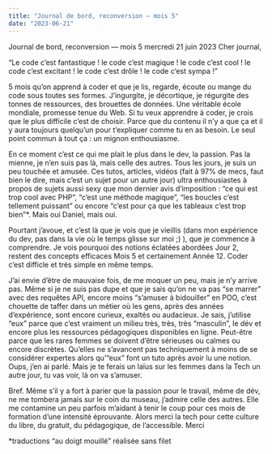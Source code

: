 ```yaml
---
title: "Journal de bord, reconversion — mois 5"
date: "2023-06-21"
---
```


Journal de bord, reconversion — mois 5
mercredi 21 juin 2023
Cher journal,

“Le code c’est fantastique ! le code c’est magique ! le code c’est cool ! le code c’est excitant ! le code c’est drôle ! le code c’est sympa !”

5 mois qu’on apprend à coder et que je lis, regarde, écoute ou mange du code sous toutes ses formes. J’ingurgite, je décortique, je régurgite des tonnes de ressources, des brouettes de données. Une véritable école mondiale, promesse tenue du Web. Si tu veux apprendre à coder, je crois que le plus difficile c’est de choisir. Parce que du contenu il n’y a que ça et il y aura toujours quelqu’un pour t’expliquer comme tu en as besoin. Le seul point commun à tout ça : un mignon enthousiasme.

En ce moment c’est ce qui me plait le plus dans le dev, la passion. Pas la mienne, je n’en suis pas là, mais celle des autres. Tous les jours, je suis un peu touchée et amusée. Ces tutos, articles, vidéos (fait à 97% de mecs, faut bien le dire, mais c’est un sujet pour un autre jour) ultra enthousiastes à propos de sujets aussi sexy que mon dernier avis d’imposition : “ce qui est trop cool avec PHP”, “c’est une méthode magique”, “les boucles c’est tellement puissant” ou encore “c’est pour ça que les tableaux c’est trop bien”*. Mais oui Daniel, mais oui.

Pourtant j’avoue, et c’est là que je vois que je vieillis (dans mon expérience du dev, pas dans la vie où le temps glisse sur moi ;) ), que je commence à comprendre. Je vois pourquoi des notions éclatées abordées Jour 2, restent des concepts efficaces Mois 5 et certainement Année 12. Coder c’est difficle et très simple en même temps.

J’ai envie d’être de mauvaise fois, de me moquer un peu, mais je n’y arrive pas. Même si je ne suis pas dupe et que je sais qu’on ne va pas “se marrer” avec des requêtes API, encore moins “s’amuser à bidouiller” en POO, c’est chouette de taffer dans un métier où les gens, après des années d’expérience, sont encore curieux, exaltés ou audacieux. Je sais, j’utilise “eux” parce que c’est vraiment un milieu très, très, très “masculin”, le dév et encore plus les ressources pédagogiques disponibles en ligne. Peut-être parce que les rares femmes se doivent d’être sérieuses ou calmes ou encore discrètes. Qu’elles ne s’avancent pas techniquement à moins de se considérer expertes alors qu’“eux” font un tuto après avoir lu une notion. Oups, j’en ai parlé. Mais je te ferais un laïus sur les femmes dans la Tech un autre jour, tu vas voir, là on va s’amuser.

Bref. Même s’il y a fort à parier que la passion pour le travail, même de dév, ne me tombera jamais sur le coin du museau, j’admire celle des autres. Elle me contamine un peu parfois m’aidant à tenir le coup pour ces mois de formation d’une intensité éprouvante. Alors merci la tech pour cette culture du libre, du gratuit, du pédagogique, de l’accessible. Merci

*traductions “au doigt mouillé” réalisée sans filet